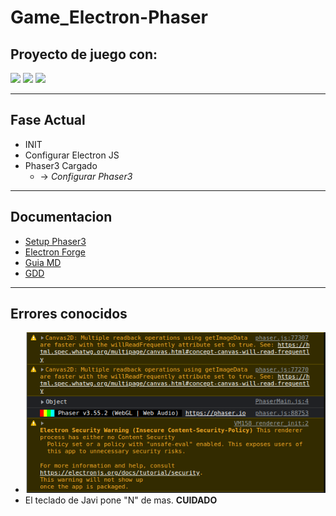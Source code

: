 # Game_Electron-Phaser

## Proyecto de juego con:

![](https://upload.wikimedia.org/wikipedia/commons/9/91/Electron_Software_Framework_Logo.svg)
![](https://jaki-jezyk-programowania.pl/img/technologies/phaser.png)
![](https://camo.githubusercontent.com/6ed9c2c50ea2a6dc8fa23f8f41fcb98aebf2b0eb4e816c7c85247280331bd4fa/68747470733a2f2f796f67656e6472612e6d652f323031372f30372f32302f6d6967726174696f6e2d6d616e69612f68746d6c2d6a732d6373732e706e67)

---

## Fase Actual

- INIT
- Configurar Electron JS
- Phaser3 Cargado
  - -> _Configurar Phaser3_

---

## Documentacion

- [Setup Phaser3](https://storage.googleapis.com/assets.ourcade.co/books/Infinite_Jumper_Phaser3_Modern_JavaScript.pdf?ck_subscriber_id=2069688351)
- [Electron Forge](https://www.electronforge.io/)
- [Guia MD](https://github.com/adam-p/markdown-here/wiki/Markdown-Cheatsheet)
- [GDD](https://www.figma.com/file/BbPybFKTaRKF4kqJK1eaTB/GDD?node-id=0%3A1&t=q5YVdGGZs2QbXo3I-1)

---

## Errores conocidos

- ![](./WarningsSnpashot/Screenshot%20from%202023-02-27%2009-17-58.png)
- El teclado de Javi pone "N" de mas. **CUIDADO**
